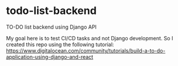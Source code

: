 # todo-list-backend
TO-DO list backend using Django API

My goal here is to test CI/CD tasks and not Django development. So I created this repo using the following tutorial:
https://www.digitalocean.com/community/tutorials/build-a-to-do-application-using-django-and-react
